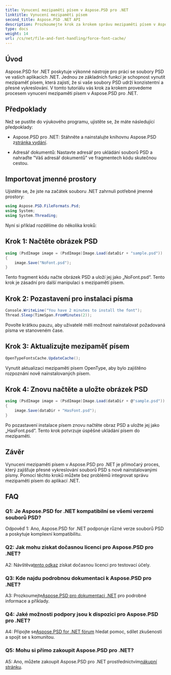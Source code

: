 ```yaml
---
title: Vynucení mezipaměti písem v Aspose.PSD pro .NET
linktitle: Vynucení mezipaměti písem
second_title: Aspose.PSD .NET API
description: Prozkoumejte krok za krokem správu mezipaměti písem v Aspose.PSD pro .NET. Zajistěte přesné vykreslování s touto výkonnou knihovnou .NET.
type: docs
weight: 14
url: /cs/net/file-and-font-handling/force-font-cache/
---
```

## Úvod

Aspose.PSD for .NET poskytuje výkonné nástroje pro práci se soubory PSD ve vašich aplikacích .NET. Jednou ze základních funkcí je schopnost vynutit mezipaměť písem, která zajistí, že si vaše soubory PSD udrží konzistentní a přesné vykreslování. V tomto tutoriálu vás krok za krokem provedeme procesem vynucení mezipaměti písem v Aspose.PSD pro .NET.

## Předpoklady

Než se pustíte do výukového programu, ujistěte se, že máte následující předpoklady:

- Aspose.PSD pro .NET: Stáhněte a nainstalujte knihovnu Aspose.PSD z[stránka vydání](https://releases.aspose.com/psd/net/).

- Adresář dokumentů: Nastavte adresář pro ukládání souborů PSD a nahraďte "Váš adresář dokumentů" ve fragmentech kódu skutečnou cestou.

## Importovat jmenné prostory

Ujistěte se, že jste na začátek souboru .NET zahrnuli potřebné jmenné prostory:

```csharp
using Aspose.PSD.FileFormats.Psd;
using System;
using System.Threading;
```

Nyní si příklad rozdělíme do několika kroků:

## Krok 1: Načtěte obrázek PSD

```csharp
using (PsdImage image = (PsdImage)Image.Load(dataDir + "sample.psd"))
{
    image.Save("NoFont.psd");
}
```

Tento fragment kódu načte obrázek PSD a uloží jej jako „NoFont.psd“. Tento krok je zásadní pro další manipulaci s mezipamětí písem.

## Krok 2: Pozastavení pro instalaci písma

```csharp
Console.WriteLine("You have 2 minutes to install the font");
Thread.Sleep(TimeSpan.FromMinutes(2));
```

Povolte krátkou pauzu, aby uživatelé měli možnost nainstalovat požadovaná písma ve stanoveném čase.

## Krok 3: Aktualizujte mezipaměť písem

```csharp
OpenTypeFontsCache.UpdateCache();
```

Vynutit aktualizaci mezipaměti písem OpenType, aby bylo zajištěno rozpoznání nově nainstalovaných písem.

## Krok 4: Znovu načtěte a uložte obrázek PSD

```csharp
using (PsdImage image = (PsdImage)Image.Load(dataDir + @"sample.psd"))
{
    image.Save(dataDir + "HasFont.psd");
}
```

Po pozastavení instalace písem znovu načtěte obraz PSD a uložte jej jako „HasFont.psd“. Tento krok potvrzuje úspěšné ukládání písem do mezipaměti.

## Závěr

Vynucení mezipaměti písem v Aspose.PSD pro .NET je přímočarý proces, který zajišťuje přesné vykreslování souborů PSD s nově nainstalovanými písmy. Pomocí těchto kroků můžete bez problémů integrovat správu mezipaměti písem do aplikací .NET.

## FAQ

### Q1: Je Aspose.PSD for .NET kompatibilní se všemi verzemi souborů PSD?

Odpověď 1: Ano, Aspose.PSD for .NET podporuje různé verze souborů PSD a poskytuje komplexní kompatibilitu.

### Q2: Jak mohu získat dočasnou licenci pro Aspose.PSD pro .NET?

 A2: Návštěva[tento odkaz](https://purchase.aspose.com/temporary-license/) získat dočasnou licenci pro testovací účely.

### Q3: Kde najdu podrobnou dokumentaci k Aspose.PSD pro .NET?

 A3: Prozkoumejte[Aspose.PSD pro dokumentaci .NET](https://reference.aspose.com/psd/net/) pro podrobné informace a příklady.

### Q4: Jaké možnosti podpory jsou k dispozici pro Aspose.PSD pro .NET?

 A4: Připojte se[Aspose.PSD for .NET fórum](https://forum.aspose.com/c/psd/34) hledat pomoc, sdílet zkušenosti a spojit se s komunitou.

### Q5: Mohu si přímo zakoupit Aspose.PSD pro .NET?

 A5: Ano, můžete zakoupit Aspose.PSD pro .NET prostřednictvím[nákupní stránku](https://purchase.aspose.com/buy).